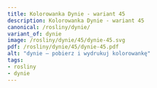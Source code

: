 ```yaml
---
title: Kolorowanka Dynie - wariant 45
description: Kolorowanka Dynie - wariant 45
canonical: /rosliny/dynie/
variant_of: dynie
image: /rosliny/dynie/45/dynie-45.svg
pdf: /rosliny/dynie/45/dynie-45.pdf
alt: "dynie – pobierz i wydrukuj kolorowankę"
tags:
- rosliny
- dynie
---
```

